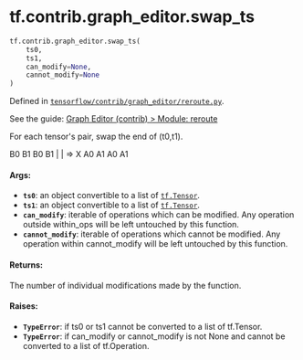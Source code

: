 <div itemscope itemtype="http://developers.google.com/ReferenceObject">
<meta itemprop="name" content="tf.contrib.graph_editor.swap_ts" />
</div>

# tf.contrib.graph_editor.swap_ts

``` python
tf.contrib.graph_editor.swap_ts(
    ts0,
    ts1,
    can_modify=None,
    cannot_modify=None
)
```



Defined in [`tensorflow/contrib/graph_editor/reroute.py`](https://www.tensorflow.org/code/tensorflow/contrib/graph_editor/reroute.py).

See the guide: [Graph Editor (contrib) > Module: reroute](../../../../../api_guides/python/contrib.graph_editor.md#Module_reroute)

For each tensor's pair, swap the end of (t0,t1).

B0 B1     B0 B1
|  |    =>  X
A0 A1     A0 A1

#### Args:

* <b>`ts0`</b>: an object convertible to a list of <a href="../../../tf/Tensor.md"><code>tf.Tensor</code></a>.
* <b>`ts1`</b>: an object convertible to a list of <a href="../../../tf/Tensor.md"><code>tf.Tensor</code></a>.
* <b>`can_modify`</b>: iterable of operations which can be modified. Any operation
    outside within_ops will be left untouched by this function.
* <b>`cannot_modify`</b>: iterable of operations which cannot be modified.
    Any operation within cannot_modify will be left untouched by this
    function.

#### Returns:

The number of individual modifications made by the function.

#### Raises:

* <b>`TypeError`</b>: if ts0 or ts1 cannot be converted to a list of tf.Tensor.
* <b>`TypeError`</b>: if can_modify or cannot_modify is not None and cannot be
    converted to a list of tf.Operation.